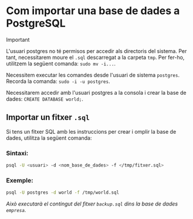 # Com importar una base de dades a PostgreSQL 

> [!IMPORTANT]
> L'usuari postgres no té permisos per accedir als directoris del sistema. Per tant, necessitarem moure el `.sql` descarregat a la carpeta `tmp`. Per fer-ho, utilitzem la següent comanda: `sudo mv -i...`.
> 
> Necessitem executar les comandes desde l'usuari de sistema `postgres`. Recorda la comanda: `sudo -i -u postgres`.
>
> Necessitarem accedir amb l'usuari postgres a la consola i crear la base de dades: `CREATE DATABASE world;`.

## Importar un fitxer `.sql`
Si tens un fitxer SQL amb les instruccions per crear i omplir la base de dades, utilitza la següent comanda:

### **Sintaxi:**
```sh
psql -U <usuari> -d <nom_base_de_dades> -f </tmp/fitxer.sql>
```

### **Exemple:**
```sh
psql -U postgres -d world -f /tmp/world.sql
```
*Això executarà el contingut del fitxer `backup.sql` dins la base de dades `empresa`.*
